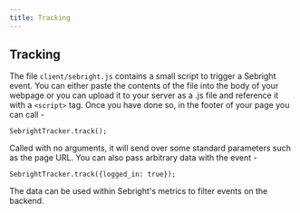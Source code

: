 ```yaml
---
title: Tracking
---
```


## Tracking

The file `client/sebright.js` contains a small script to trigger a Sebright event.  You can either paste the contents of the file into the body of your webpage or you can upload it to your server as a .js file and reference it with a `<script>` tag.  Once you have done so, in the footer of your page you can call -

    SebrightTracker.track();

Called with no arguments, it will send over some standard parameters such as the page URL.  You can also pass arbitrary data with the event -

    SebrightTracker.track({logged_in: true});

The data can be used within Sebright's metrics to filter events on the backend.
